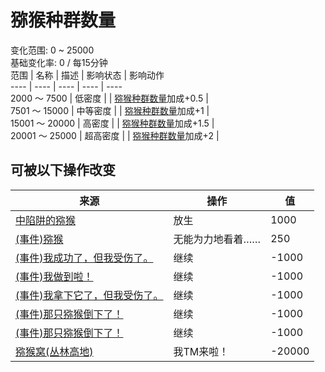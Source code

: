 # 猕猴种群数量  
变化范围: 0 ~ 25000  
基础变化率: 0 / 每15分钟  
范围  |  名称  |  描述  |  影响状态  |  影响动作  
----  |  ----  |  ----  |  ----  |  ----  
2000 ～ 7500  |  低密度  |    |  [猕猴种群数量](Pop_Macaque.md)加成+0.5  |    
7501 ～ 15000  |  中等密度  |    |  [猕猴种群数量](Pop_Macaque.md)加成+1  |    
15001 ～ 20000  |  高密度  |    |  [猕猴种群数量](Pop_Macaque.md)加成+1.5  |    
20001 ～ 25000  |  超高密度  |    |  [猕猴种群数量](Pop_Macaque.md)加成+2  |    
## 可被以下操作改变  
来源  |  操作  |  值  
----  |  ----  |  ----  
[中陷阱的猕猴](CageTrapMacaque.md)  |  放生  |  1000  
[(事件)猕猴](Event_MacaqueRaidRummaging.md)  |  无能为力地看着……  |  250  
[(事件)我成功了，但我受伤了。](Event_MacaqueDenFightMixedSuccess.md)  |  继续  |  -1000  
[(事件)我做到啦！](Event_MacaqueDenFightSuccess.md)  |  继续  |  -1000  
[(事件)我拿下它了，但我受伤了。](Event_MacaqueFightMixedSuccess.md)  |  继续  |  -1000  
[(事件)那只猕猴倒下了！](Event_MacaqueFightSuccess.md)  |  继续  |  -1000  
[(事件)那只猕猴倒下了！](Event_MacaqueUndeadFightSuccess.md)  |  继续  |  -1000  
[猕猴窝(丛林高地)](MacaqueDenEntrance.md)  |  我TM来啦！  |  -20000  
